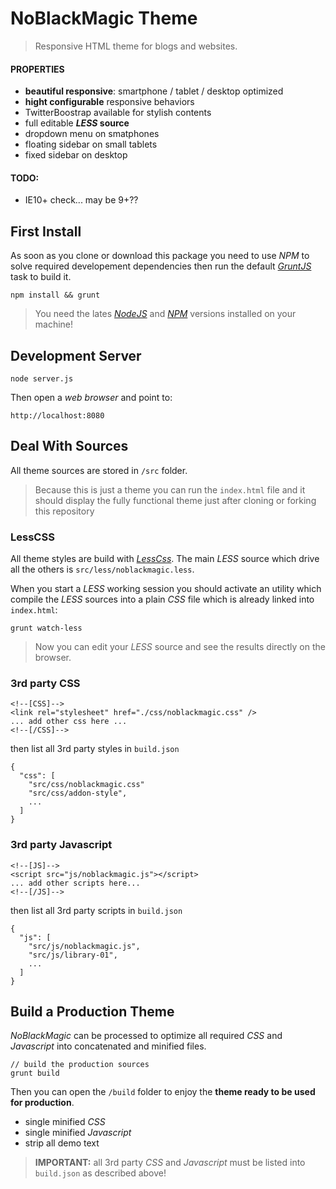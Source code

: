 NoBlackMagic Theme
==================

> Responsive HTML theme for blogs and websites.

#### PROPERTIES

- **beautiful responsive**: smartphone / tablet / desktop optimized
- **hight configurable** responsive behaviors
- TwitterBoostrap available for stylish contents
- full editable **_LESS_ source**
- dropdown menu on smatphones
- floating sidebar on small tablets
- fixed sidebar on desktop

#### TODO:

- IE10+ check... may be 9+??

## First Install

As soon as you clone or download this package you need to use _NPM_ to solve required developement dependencies then run the default [_GruntJS_](http://gruntjs.com/) task to build it.

    npm install && grunt
    
> You need the lates [_NodeJS_](http://nodejs.org/) and [_NPM_](https://npmjs.org/) versions installed on your machine!
    
    
## Development Server

    node server.js
    
Then open a _web browser_ and point to:

    http://localhost:8080
    
   
## Deal With Sources

All theme sources are stored in `/src` folder. 

> Because this is just a theme you can run the `index.html` file and it should
> display the fully functional theme just after cloning or forking this repository

### LessCSS

All theme styles are build with [_LessCss_](http://lesscss.org/). The main _LESS_ source which drive all the others is `src/less/noblackmagic.less`.

When you start a _LESS_ working session you should activate an utility which compile the _LESS_ sources into a plain _CSS_ file which is already linked into `index.html`:

    grunt watch-less

> Now you can edit your _LESS_ source and see the results directly on the browser.


### 3rd party CSS

    <!--[CSS]-->
	<link rel="stylesheet" href="./css/noblackmagic.css" />
	... add other css here ...
	<!--[/CSS]-->
	
then list all 3rd party styles in `build.json`
    
    {
      "css": [
        "src/css/noblackmagic.css"
        "src/css/addon-style",
        ...
      ]
    }

### 3rd party Javascript

    <!--[JS]-->
    <script src="js/noblackmagic.js"></script>
    ... add other scripts here...
	<!--[/JS]-->
	
then list all 3rd party scripts in `build.json`
    
    {
      "js": [
        "src/js/noblackmagic.js",
        "src/js/library-01",
        ...
      ]
    }






## Build a Production Theme

_NoBlackMagic_ can be processed to optimize all required _CSS_ and _Javascript_ into 
concatenated and minified files. 

    // build the production sources
    grunt build

Then you can open the `/build` folder to enjoy the **theme ready to be used for production**.

- single minified _CSS_
- single minified _Javascript_
- strip all demo text

> **IMPORTANT:** all 3rd party _CSS_ and _Javascript_ must be listed 
> into `build.json` as described above!


